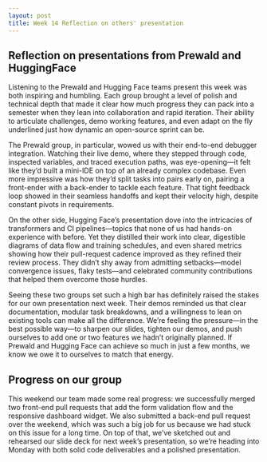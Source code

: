 ```yaml
---
layout: post
title: Week 14 Reflection on others' presentation
---
```


## Reflection on presentations from Prewald and HuggingFace

Listening to the Prewald and Hugging Face teams present this week was both inspiring and humbling. Each group brought a level of polish and technical depth that made it clear how much progress they can pack into a semester when they lean into collaboration and rapid iteration. Their ability to articulate challenges, demo working features, and even adapt on the fly underlined just how dynamic an open-source sprint can be.

The Prewald group, in particular, wowed us with their end-to-end debugger integration. Watching their live demo, where they stepped through code, inspected variables, and traced execution paths, was eye-opening—it felt like they’d built a mini-IDE on top of an already complex codebase. Even more impressive was how they’d split tasks into pairs early on, pairing a front-ender with a back-ender to tackle each feature. That tight feedback loop showed in their seamless handoffs and kept their velocity high, despite constant pivots in requirements.

<!--more-->

On the other side, Hugging Face’s presentation dove into the intricacies of transformers and CI pipelines—topics that none of us had hands-on experience with before. Yet they distilled their work into clear, digestible diagrams of data flow and training schedules, and even shared metrics showing how their pull-request cadence improved as they refined their review process. They didn’t shy away from admitting setbacks—model convergence issues, flaky tests—and celebrated community contributions that helped them overcome those hurdles.

Seeing these two groups set such a high bar has definitely raised the stakes for our own presentation next week. Their demos reminded us that clear documentation, modular task breakdowns, and a willingness to lean on existing tools can make all the difference. We’re feeling the pressure—in the best possible way—to sharpen our slides, tighten our demos, and push ourselves to add one or two features we hadn’t originally planned. If Prewald and Hugging Face can achieve so much in just a few months, we know we owe it to ourselves to match that energy.


## Progress on our group

This weekend our team made some real progress: we successfully merged two front-end pull requests that add the form validation flow and the responsive dashboard widget. We also submitted a back-end pull request over the weekend, which was such a big job for us because we had stuck on this issue for a long time. On top of that, we’ve sketched out and rehearsed our slide deck for next week’s presentation, so we’re heading into Monday with both solid code deliverables and a polished presentation.